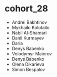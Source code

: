 # cohort_28

-   Andrei Bakhtinov
-   Mykhailo Kolotailo
-   Nabil Al-Shamari
-   Danil Kurmayev
-   Daria
-   Denys Babenko
-   Volodymyr Maiorov
-   Denys Babenko
-   Olena Dikarieva
-   Simon Bespalov
